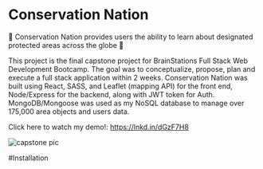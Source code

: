 # Conservation Nation

🌳 Conservation Nation provides users the ability to learn about designated protected areas across the globe 🌳  

This project is the final capstone project for BrainStations Full Stack Web Development Bootcamp.  The goal was to conceptualize, propose, plan and execute a full stack application within 2 weeks. Conservation Nation was built using React, SASS, and Leaflet (mapping API) for the front end, Node/Express for the backend, along with JWT token for Auth. MongoDB/Mongoose was used as my NoSQL database to manage over 175,000 area objects and users data.

Click here to watch my demo!: https://lnkd.in/dGzF7H8

![capstone pic](https://user-images.githubusercontent.com/71863937/124669998-33aef080-de68-11eb-9ba1-818b70324451.jpg)

#Installation


